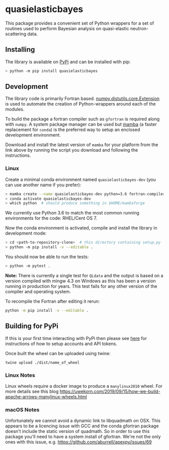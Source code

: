 # quasielasticbayes

This package provides a convenient set of Python wrappers
for a set of routines used to perform Bayesian analysis
on quasi-elastic neutron-scattering data.

## Installing

The library is available on [PyPi](https://pypi.org/) and can be installed with pip:

```sh
> python -m pip install quasielasticbayes
```

## Development

The library code is primarily Fortran based.
[numpy.distutils.core.Extension](https://numpy.org/devdocs/reference/generated/numpy.distutils.core.Extension.html) is used to automate
the creation of Python-wrappers around each of the modules.

To build the package a fortran compiler such as `gfortran` is required
along with `numpy`.
A system package manager can be used but [mamba](https://github.com/conda-forge/miniforge#mambaforge) (a faster replacement for `conda`) is the preferred way to setup an enclosed development environment.

Download and install the latest version of `mamba` for your platform from the link above by running the script you download and following the instructions.

### Linux

Create a minimal conda environment named `quasielasticbayes-dev` (you can use another name if you prefer):

```sh
> mamba create --name quasielasticbayes-dev python=3.6 fortran-compiler numpy pytest
> conda activate quasielasticbayes-dev
> which python  # should produce something in $HOME/mambaforge
```

We currently use Python 3.6 to match the most common running environments for the
code: RHEL/Cent OS 7.

Now the conda environment is activated, compile and install the library in development mode:

```sh
> cd <path-to-repository-clone>  # this directory containing setup.py
> python -m pip install -v --editable .
```

You should now be able to run the tests:

```sh
> python -m pytest .
```

**Note:** There is currently a single test for `QLdata` and the output is based
on a version compiled with mingw 4.3 on Windows as this has been a version running
in production for years. This test fails for any other version of the compiler and
operating system.

To recompile the Fortran after editing it rerun:

```sh
python -m pip install -v --editable .
```

## Building for PyPi

If this is your first time interacting with PyPi then please see [here](https://packaging.python.org/en/latest/tutorials/packaging-projects/#uploading-the-distribution-archives) for instructions of how to setup accounts and API tokens.

Once built the wheel can be uploaded using twine:

```
twine upload ./dist/name_of_wheel
```

### Linux Notes

Linux wheels require a docker image to produce a `manylinux2010` wheel. For more details see this blog <https://uwekorn.com/2019/09/15/how-we-build-apache-arrows-manylinux-wheels.html>

### macOS Notes

Unfortunately we cannot avoid a dynamic link to libquadmath on OSX. This appears to be a licencing issue with GCC and the conda gfortran package doesn't include the static version of quadmath.
So in order to use this package you'll need to have a system install of gfortran. We're not the only ones with this issue, e.g. <https://github.com/aburrell/apexpy/issues/69>
